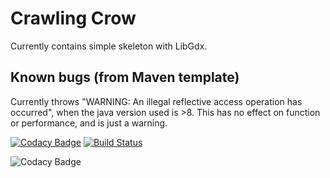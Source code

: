 # Crawling Crow
Currently contains simple skeleton with LibGdx. 

## Known bugs (from Maven template)
Currently throws "WARNING: An illegal reflective access operation has occurred", 
when the java version used is >8. This has no effect on function or performance, and is just a warning.

[![Codacy Badge](https://api.codacy.com/project/badge/Grade/795e2cfec3944027b3a657fbab6ac95a)](https://app.codacy.com/gh/inf112-v20/crawling-crow?utm_source=github.com&utm_medium=referral&utm_content=inf112-v20/crawling-crow&utm_campaign=Badge_Grade_Dashboard)
[![Build Status](https://travis-ci.com/inf112-v20/crawling-crow.svg?branch=master)](https://travis-ci.com/inf112-v20/crawling-crow)

![Codacy Badge](https://api.codacy.com/project/badge/Grade/1ef3b79326324c30a5b5b61d5addef5b)
